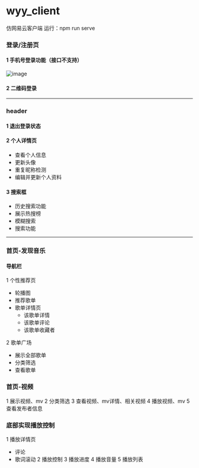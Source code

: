 # wyy_client
仿网易云客户端
运行：npm run serve

### 登录/注册页
#### 1 手机号登录功能（接口不支持）
![image](https://github.com/prominent6/wyy_client/assets/93392935/4afd1c1f-f05c-48f8-b24d-110ce7517ed9)

#### 2 二维码登录
***
### header
#### 1 退出登录状态
#### 2 个人详情页
* 查看个人信息
* 更新头像
* 重复昵称检测
* 编辑并更新个人资料

#### 3 搜索框
* 历史搜索功能
* 展示热搜榜
* 模糊搜索
* 搜索功能

***
### 首页-发现音乐

#### 导航栏
1 个性推荐页
* 轮播图
* 推荐歌单
* 歌单详情页
  * 该歌单详情
  * 该歌单评论
  * 该歌单收藏者

2 歌单广场
* 展示全部歌单
* 分类筛选
* 查看歌单

### 首页-视频
1 展示视频、mv
2 分类筛选
3 查看视频、mv详情、相关视频
4 播放视频、mv
5 查看发布者信息

### 底部实现播放控制
1 播放详情页
* 评论
* 歌词滚动
2 播放控制
3 播放进度
4 播放音量
5 播放列表



